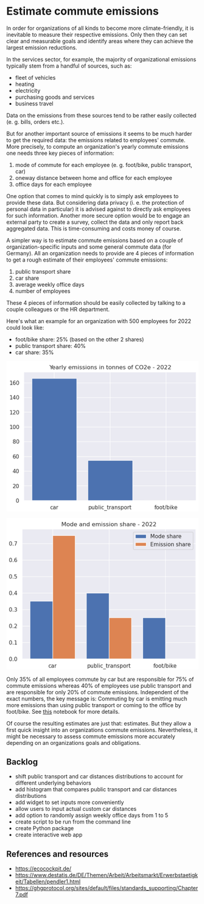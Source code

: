 # Estimate commute emissions

In order for organizations of all kinds to become more climate-friendly, it is inevitable to measure their respective emissions.
Only then they can set clear and measurable goals and identify areas where they can achieve the largest emission reductions.

In the services sector, for example, the majority of organizational emissions typically stem from a handful of sources, such as:
- fleet of vehicles
- heating
- electricity
- purchasing goods and services
- business travel

Data on the emissions from these sources tend to be rather easily collected (e. g. bills, orders etc.).

But for another important source of emissions it seems to be much harder to get the required data: the emissions related to employees' commute.
More precisely, to compute an organization's yearly commute emissions one needs three key pieces of information:
1. mode of commute for each employee (e. g. foot/bike, public transport, car)
2. oneway distance between home and office for each employee
3. office days for each employee

One option that comes to mind quickly is to simply ask employees to provide these data.
But considering data privacy (i. e. the protection of personal data in particular) it is advised against to directly ask employees for such information.
Another more secure option would be to engage an external party to create a survey, collect the data and only report back aggregated data. This is time-consuming and costs money of course.

A simpler way is to estimate commute emissions based on a couple of organization-specific inputs and some general commute data (for Germany).
All an organization needs to provide are 4 pieces of information to get a rough estimate of their employees' commute emissions:
1. public transport share
2. car share
3. average weekly office days
4. number of employees

These 4 pieces of information should be easily collected by talking to a couple colleagues or the HR department.

Here's what an example for an organization with 500 employees for 2022 could look like:
- foot/bike share: 25% (based on the other 2 shares)
- public transport share: 40%
- car share: 35%

![yearly emissions by mode](yearly_emissions_by_mode.png 'yearly emissions by mode')

![mode and emission shares](mode_and_emission_shares.png 'mode and emission shares')

Only 35% of all employees commute by car but are responsible for 75% of commute emissions
whereas 40% of employees use public transport and are responsible for only 20% of commute emissions.
Independent of the exact numbers, the key message is:
Commuting by car is emitting much more emissions than using public transport or coming to the office by foot/bike.
See [this](https://github.com/alexvmt/estimate_commute_emissions/blob/main/estimate_commute_emissions.ipynb) notebook for more details.

Of course the resulting estimates are just that: estimates. But they allow a first quick insight into an organizations commute emissions.
Nevertheless, it might be necessary to assess commute emissions more accurately depending on an organizations goals and obligations.



## Backlog

- shift public transport and car distances distributions to account for different underlying behaviors
- add histogram that compares public transport and car distances distributions
- add widget to set inputs more conveniently
- allow users to input actual custom car distances
- add option to randomly assign weekly office days from 1 to 5
- create script to be run from the command line
- create Python package
- create interactive web app



## References and resources

- https://ecocockpit.de/
- https://www.destatis.de/DE/Themen/Arbeit/Arbeitsmarkt/Erwerbstaetigkeit/Tabellen/pendler1.html
- https://ghgprotocol.org/sites/default/files/standards_supporting/Chapter7.pdf